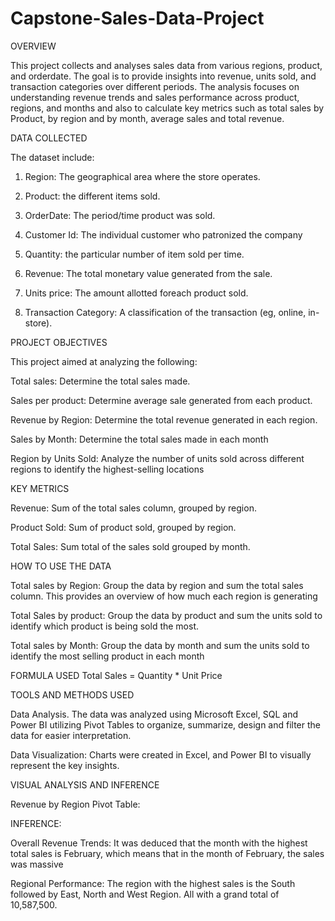 # Capstone-Sales-Data-Project

OVERVIEW

This project collects and analyses sales data from various regions, product, and orderdate. The goal is to provide insights into revenue, units sold, and transaction categories over different periods. The analysis focuses on understanding revenue trends and sales performance across product, regions, and months and also to calculate key metrics such as total sales by Product, by region and by month, average sales and total revenue.

DATA COLLECTED

The dataset include:

1. Region: The geographical area where the store operates.

2. Product: the different items sold.

3. OrderDate: The period/time product was sold.

4. Customer Id: The individual customer who patronized the company

5. Quantity: the particular number of item sold per time.

6. Revenue: The total monetary value generated from the sale.

7.  Units price: The amount allotted foreach product sold.

8. Transaction Category: A classification of the transaction (eg, online, in-store).

PROJECT OBJECTIVES

This project aimed at analyzing the following:

Total sales:  Determine the total sales made.

Sales per product: Determine average sale generated from each product.

Revenue by Region: Determine the total revenue generated in each region.

Sales by Month: Determine the total sales made in each month


Region by Units Sold: Analyze the number of units sold across different regions to identify the highest-selling locations


KEY METRICS

Revenue: Sum of the total sales column, grouped by region.

Product Sold: Sum of product sold, grouped by region.

Total Sales: Sum total of the sales sold grouped by month.

HOW TO USE THE DATA

Total sales by Region: Group the data by region and sum the total sales column. This provides an overview of how much each region is generating

Total Sales by product: Group the data by product and sum the units sold to identify which product is being sold the most.

Total sales by Month: Group the data by month and sum the units sold to identify the most selling product in each month

FORMULA USED
Total Sales = Quantity * Unit Price

TOOLS AND METHODS USED

Data Analysis. The data was analyzed using Microsoft Excel, SQL and Power BI utilizing Pivot Tables to organize, summarize, design and filter the data for easier interpretation.

Data Visualization: Charts were created in Excel, and Power BI to visually represent the key insights.

VISUAL ANALYSIS AND INFERENCE

Revenue by Region
  Pivot Table:



INFERENCE:

Overall Revenue Trends:
It was deduced that the month with the highest total sales is February, which means that in the month of February, the sales was massive



Regional Performance:
The region with the highest sales is the South followed by East, North and West Region. All with a grand total of 10,587,500.